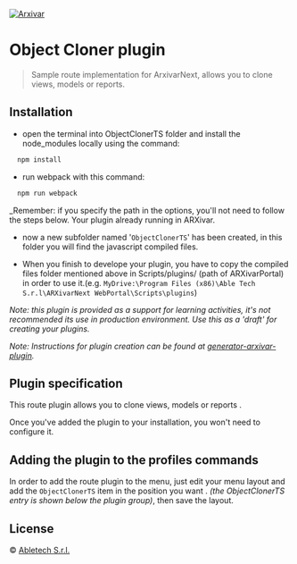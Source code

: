 [![Arxivar](http://portal.arxivar.it/download/resources/loghi/Logo-ARXivar_orizzontale-nero.png)](http://www.arxivar.it/)

# Object Cloner plugin

> Sample route implementation for ArxivarNext, allows you to clone views, models or reports.

## Installation

- open the terminal into ObjectClonerTS folder and install the node_modules locally using the command:

```bash
  npm install
```

- run webpack with this command:

```bash
  npm run webpack
```

_Remember: if you specify the path in the options, you'll not need to follow the steps below. Your plugin already running in ARXivar.

- now a new subfolder named '`ObjectClonerTS`' has been created, in this folder you will find the javascript compiled files. 

- When you finish to develope your plugin, you have to copy the compiled files folder mentioned above in Scripts/plugins/ (path of ARXivarPortal) in order to use it.(e.g. `MyDrive:\Program Files (x86)\Able Tech S.r.l\ARXivarNext WebPortal\Scripts\plugins`)

_Note: this plugin is provided as a support for learning activities, it's not recommended its use in production environment. Use this as a 'draft' for creating your plugins._

_Note: Instructions for plugin creation can be found at [generator-arxivar-plugin](https://github.com/Arxivar/PluginGenerator/blob/master/README.md)._

## Plugin specification

This route plugin allows you to clone views, models or reports .

Once you've added the plugin to your installation, you won't need to configure it.



## Adding the plugin to the profiles commands

In order to add the route plugin to the menu, just edit your menu layout and add the `ObjectClonerTS` item in the position you want .
_(the ObjectClonerTS entry is shown below the plugin group)_, then save the layout.

## License

 © [Abletech S.r.l.](http://www.arxivar.it/)


